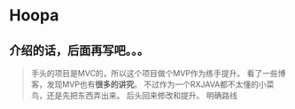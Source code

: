 # Hoopa
## 介绍的话，后面再写吧。。。

>手头的项目是MVC的，所以这个项目做个MVP作为练手提升。    看了一些博客，发现MVP也有**很多的讲究**。   不过作为一个RXJAVA都不太懂的小菜鸟，还是先把东西弄出来。   后头回来修改和提升。  明确路线

